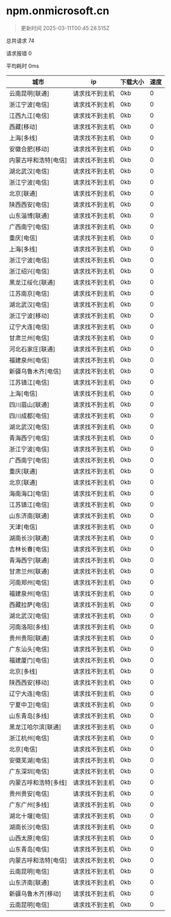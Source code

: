 
  # npm.onmicrosoft.cn

  > 更新时间 2025-03-11T00:45:28.515Z
  
  总共请求 74

  请求报错 0

  平均耗时 0ms

|城市|ip|下载大小|速度|
|-----|----------|---|---|
|云南昆明[联通]|请求找不到主机|0kb|0|
|浙江宁波[电信]|请求找不到主机|0kb|0|
|江西九江[电信]|请求找不到主机|0kb|0|
|西藏[移动]|请求找不到主机|0kb|0|
|上海[多线]|请求找不到主机|0kb|0|
|安徽合肥[移动]|请求找不到主机|0kb|0|
|内蒙古呼和浩特[电信]|请求找不到主机|0kb|0|
|湖北武汉[电信]|请求找不到主机|0kb|0|
|浙江宁波[电信]|请求找不到主机|0kb|0|
|北京[联通]|请求找不到主机|0kb|0|
|陕西西安[电信]|请求找不到主机|0kb|0|
|山东淄博[联通]|请求找不到主机|0kb|0|
|广西南宁[电信]|请求找不到主机|0kb|0|
|重庆[电信]|请求找不到主机|0kb|0|
|上海[多线]|请求找不到主机|0kb|0|
|浙江宁波[电信]|请求找不到主机|0kb|0|
|浙江绍兴[电信]|请求找不到主机|0kb|0|
|黑龙江绥化[联通]|请求找不到主机|0kb|0|
|江苏南京[电信]|请求找不到主机|0kb|0|
|湖北武汉[电信]|请求找不到主机|0kb|0|
|浙江宁波[移动]|请求找不到主机|0kb|0|
|辽宁大连[电信]|请求找不到主机|0kb|0|
|甘肃兰州[电信]|请求找不到主机|0kb|0|
|河北石家庄[联通]|请求找不到主机|0kb|0|
|福建泉州[电信]|请求找不到主机|0kb|0|
|新疆乌鲁木齐[电信]|请求找不到主机|0kb|0|
|江苏镇江[电信]|请求找不到主机|0kb|0|
|上海[电信]|请求找不到主机|0kb|0|
|四川眉山[联通]|请求找不到主机|0kb|0|
|四川成都[电信]|请求找不到主机|0kb|0|
|湖北武汉[电信]|请求找不到主机|0kb|0|
|青海西宁[电信]|请求找不到主机|0kb|0|
|浙江宁波[电信]|请求找不到主机|0kb|0|
|广西南宁[电信]|请求找不到主机|0kb|0|
|重庆[联通]|请求找不到主机|0kb|0|
|北京[联通]|请求找不到主机|0kb|0|
|海南海口[电信]|请求找不到主机|0kb|0|
|江苏镇江[电信]|请求找不到主机|0kb|0|
|山东济南[联通]|请求找不到主机|0kb|0|
|天津[电信]|请求找不到主机|0kb|0|
|湖南长沙[联通]|请求找不到主机|0kb|0|
|吉林长春[电信]|请求找不到主机|0kb|0|
|青海西宁[联通]|请求找不到主机|0kb|0|
|甘肃兰州[联通]|请求找不到主机|0kb|0|
|河南郑州[电信]|请求找不到主机|0kb|0|
|福建泉州[电信]|请求找不到主机|0kb|0|
|西藏拉萨[电信]|请求找不到主机|0kb|0|
|湖北武汉[电信]|请求找不到主机|0kb|0|
|河南洛阳[多线]|请求找不到主机|0kb|0|
|贵州贵阳[联通]|请求找不到主机|0kb|0|
|广东汕头[电信]|请求找不到主机|0kb|0|
|福建厦门[电信]|请求找不到主机|0kb|0|
|北京[多线]|请求找不到主机|0kb|0|
|陕西西安[移动]|请求找不到主机|0kb|0|
|辽宁大连[电信]|请求找不到主机|0kb|0|
|宁夏中卫[电信]|请求找不到主机|0kb|0|
|山东青岛[多线]|请求找不到主机|0kb|0|
|黑龙江哈尔滨[联通]|请求找不到主机|0kb|0|
|浙江杭州[电信]|请求找不到主机|0kb|0|
|北京[电信]|请求找不到主机|0kb|0|
|安徽芜湖[电信]|请求找不到主机|0kb|0|
|广东深圳[电信]|请求找不到主机|0kb|0|
|内蒙古呼和浩特[多线]|请求找不到主机|0kb|0|
|贵州贵安[电信]|请求找不到主机|0kb|0|
|广东广州[多线]|请求找不到主机|0kb|0|
|湖北十堰[电信]|请求找不到主机|0kb|0|
|湖南长沙[电信]|请求找不到主机|0kb|0|
|山西太原[电信]|请求找不到主机|0kb|0|
|山东青岛[电信]|请求找不到主机|0kb|0|
|内蒙古呼和浩特[电信]|请求找不到主机|0kb|0|
|云南昆明[电信]|请求找不到主机|0kb|0|
|山东济南[联通]|请求找不到主机|0kb|0|
|新疆乌鲁木齐[移动]|请求找不到主机|0kb|0|
|云南昆明[电信]|请求找不到主机|0kb|0|

  